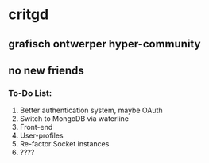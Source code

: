 # critgd
## grafisch ontwerper hyper-community
no new friends
----
### To-Do List:

1. Better authentication system, maybe OAuth
2. Switch to MongoDB via waterline
3. Front-end
4. User-profiles
5. Re-factor Socket instances
6. ????